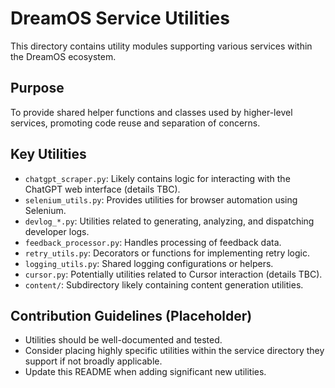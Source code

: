 # DreamOS Service Utilities

This directory contains utility modules supporting various services within the DreamOS ecosystem.

## Purpose

To provide shared helper functions and classes used by higher-level services, promoting code reuse and separation of concerns.

## Key Utilities

*   `chatgpt_scraper.py`: Likely contains logic for interacting with the ChatGPT web interface (details TBC).
*   `selenium_utils.py`: Provides utilities for browser automation using Selenium.
*   `devlog_*.py`: Utilities related to generating, analyzing, and dispatching developer logs.
*   `feedback_processor.py`: Handles processing of feedback data.
*   `retry_utils.py`: Decorators or functions for implementing retry logic.
*   `logging_utils.py`: Shared logging configurations or helpers.
*   `cursor.py`: Potentially utilities related to Cursor interaction (details TBC).
*   `content/`: Subdirectory likely containing content generation utilities.

## Contribution Guidelines (Placeholder)

*   Utilities should be well-documented and tested.
*   Consider placing highly specific utilities within the service directory they support if not broadly applicable.
*   Update this README when adding significant new utilities. 